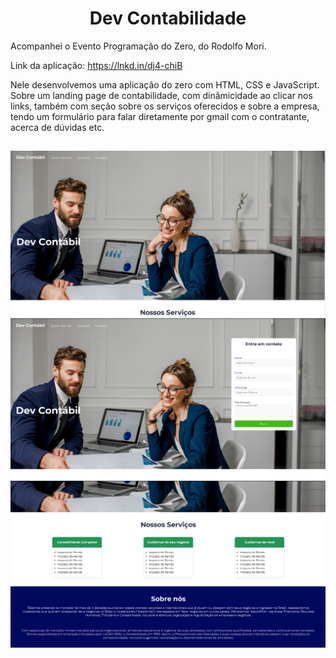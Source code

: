 <h1 align="center">Dev Contabilidade</h1>

Acompanhei o Evento Programação do Zero, do Rodolfo Mori.

Link da aplicação: https://lnkd.in/dj4-chiB

Nele desenvolvemos uma aplicação do zero com HTML, CSS e JavaScript. <br>
Sobre um landing page de contabilidade, com dinâmicidade ao clicar nos links, também com seção sobre os serviços oferecidos e
sobre a empresa, tendo um formulário para falar diretamente por gmail com o contratante, acerca de dúvidas etc.

##

<img src="https://raw.githubusercontent.com/victorSmenezes/Dev-Cont-bil/b9af6f5e4b2af414c86e36fb53c4676f5b960164/imagens/Dev-Contabil1.png" />
<img src="https://raw.githubusercontent.com/victorSmenezes/Dev-Cont-bil/b9af6f5e4b2af414c86e36fb53c4676f5b960164/imagens/Dev-Contabil3.png" />
<img src="https://raw.githubusercontent.com/victorSmenezes/Dev-Cont-bil/21f499e74f11caf7f9a74db05ca9039607ce8aca/imagens/Dev-Contabil2.png" />
